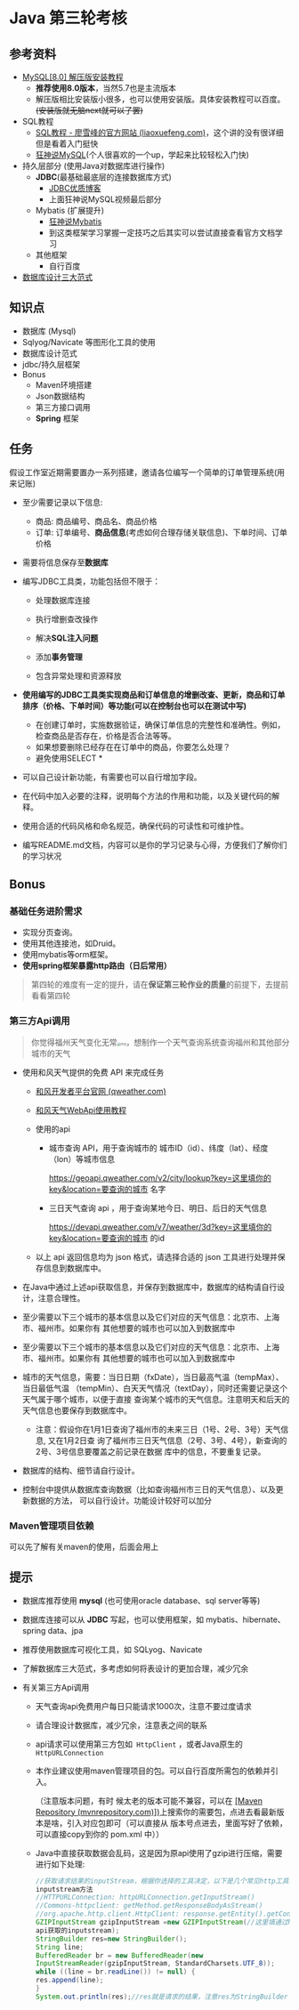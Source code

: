 # Java 第三轮考核

## 参考资料

* [MySQL[8.0] 解压版安装教程](https://blog.csdn.net/tyler880/article/details/109106093)
  * **推荐使用8.0版本**，当然5.7也是主流版本
  * 解压版相比安装版小很多，也可以使用安装版。具体安装教程可以百度。~~(安装版就无脑next就可以了罢)~~
* SQL教程
  * [SQL教程 - 廖雪峰的官方网站 (liaoxuefeng.com)](https://www.liaoxuefeng.com/wiki/1177760294764384)，这个讲的没有很详细但是看着入门挺快
  * [狂神说MySQL](https://www.bilibili.com/video/BV1NJ411J79W/?share_source=copy_web&vd_source=7d2fd3963c594f890889ebd454ef8d1c)(个人很喜欢的一个up，学起来比较轻松入门快)
* 持久层部分 (使用Java对数据库进行操作)
  * **JDBC**(最基础最底层的连接数据库方式)
    *  [JDBC优质博客](https://blog.csdn.net/jungle_rao/article/details/81274720)
    *  上面狂神说MySQL视频最后部分
  * Mybatis (扩展提升)
    * [狂神说Mybatis](https://www.bilibili.com/video/BV1NE411Q7Nx/?share_source=copy_web&vd_source=7d2fd3963c594f890889ebd454ef8d1c)
    * 到这类框架学习掌握一定技巧之后其实可以尝试直接查看官方文档学习
  * 其他框架
    * 自行百度
* [数据库设计三大范式](https://www.cnblogs.com/knowledgesea/p/3667395.html)

## 知识点

* 数据库 (Mysql)
* Sqlyog/Navicate 等图形化工具的使用
* 数据库设计范式
* jdbc/持久层框架
* Bonus
  * Maven环境搭建
  * Json数据结构
  * 第三方接口调用
  * **Spring** 框架

## 任务

假设工作室近期需要置办一系列搭建，邀请各位编写一个简单的订单管理系统(用来记账)

* 至少需要记录以下信息:

  * 商品: 商品编号、商品名、商品价格
  * 订单: 订单编号、**商品信息**(考虑如何合理存储关联信息)、下单时间、订单价格

* 需要将信息保存至**数据库**

* 编写JDBC工具类，功能包括但不限于：

  * 处理数据库连接
  * 执行增删查改操作

  * 解决**SQL注入问题**
  * 添加**事务管理**
  * 包含异常处理和资源释放

* **使用编写的JDBC工具类实现商品和订单信息的增删改查、更新，商品和订单排序（价格、下单时间）等功能(可以在控制台也可以在测试中写)**

  * 在创建订单时，实施数据验证，确保订单信息的完整性和准确性。例如，检查商品是否存在，价格是否合法等等。
  * 如果想要删除已经存在在订单中的商品，你要怎么处理？
  * 避免使用SELECT *

* 可以自己设计新功能，有需要也可以自行增加字段。

* 在代码中加入必要的注释，说明每个方法的作用和功能，以及关键代码的解释。

* 使用合适的代码风格和命名规范，确保代码的可读性和可维护性。

* 编写README.md文档，内容可以是你的学习记录与心得，方便我们了解你们的学习状况


## Bonus

### 基础任务进阶需求

* 实现分页查询。
* 使用其他连接池，如Druid。
* 使用mybatis等orm框架。
* **使用spring框架暴露http路由（日后常用）**

> 第四轮的难度有一定的提升，请在**保证第三轮作业的质量**的前提下，去提前看看第四轮

### 第三方Api调用

> 你觉得福州天气变化无常<img src="https://gitee.com/poldroc/typora-drawing-bed01/raw/master/imgs/202310140145992.jpeg" alt="img" style="zoom: 40%;" />，想制作一个天气查询系统查询福州和其他部分城市的天气

* 使用和风天气提供的免费 API 来完成任务

  * [和风开发者平台官网 (qweather.com)](https://dev.qweather.com/)

  * [和风天气WebApi使用教程](https://www.cnblogs.com/6543x1/p/15684812.html)

  * 使用的api

    * 城市查询 API，用于查询城市的 城市ID（id）、纬度（lat）、经度（lon）等城市信息

      https://geoapi.qweather.com/v2/city/lookup?key=这里填你的key&location=要查询的城市 名字

    * 三日天气查询 api ，用于查询某地今日、明日、后日的天气信息

      https://devapi.qweather.com/v7/weather/3d?key=这里填你的key&location=要查询的城市 的id

  * 以上 api 返回信息均为 json 格式，请选择合适的 json 工具进行处理并保存信息到数据库中。

* 在Java中通过上述api获取信息，并保存到数据库中，数据库的结构请自行设计，注意合理性。

* 至少需要以下三个城市的基本信息以及它们对应的天气信息：北京市、上海市、福州市。如果你有 其他想要的城市也可以加入到数据库中

* 至少需要以下三个城市的基本信息以及它们对应的天气信息：北京市、上海市、福州市。如果你有 其他想要的城市也可以加入到数据库中

* 城市的天气信息，需要：当日日期（fxDate），当日最高气温（tempMax）、当日最低气温 （tempMin）、白天天气情况（textDay），同时还需要记录这个天气属于哪个城市，以便于直接 查询某个城市的天气信息。注意明天和后天的天气信息也要保存到数据库中。

  * 注意：假设你在1月1日查询了福州市的未来三日（1号、2号、3号）天气信息, 又在1月2日查 询了福州市三日天气信息（2号、3号、4号），新查询的2号、3号信息要覆盖之前记录在数据 库中的信息，不要重复记录。

* 数据库的结构、细节请自行设计。

* 控制台中提供从数据库查询数据（比如查询福州市三日的天气信息）、以及更新数据的方法， 可以自行设计。功能设计较好可以加分

### Maven管理项目依赖

可以先了解有关maven的使用，后面会用上

## 提示

* 数据库推荐使用 **mysql** (也可使用oracle database、sql server等等)
* 数据库连接可以从 **JDBC** 写起，也可以使用框架，如 mybatis、hibernate、spring data、jpa
* 推荐使用数据库可视化工具，如 SQLyog、Navicate 
* 了解数据库三大范式，多考虑如何将表设计的更加合理，减少冗余



* 有关第三方Api调用

  * 天气查询api免费用户每日只能请求1000次，注意不要过度请求

  * 请合理设计数据库，减少冗余，注意表之间的联系

  * api请求可以使用第三方包如` HttpClient` ，或者Java原生的 `HttpURLConnection`

  * 本作业建议使用maven管理项目的包。可以自行百度所需包的依赖并引入。

    （注意版本问题，有时 候太老的版本可能不兼容，可以在 [[Maven Repository (mvnrepository.com)])](https://mvnrepository.com/)上搜索你的需要包，点进去看最新版本是啥，引入对应包即可（可以直接从 版本号点进去，里面写好了依赖，可以直接copy到你的 pom.xml 中））

  * Java中直接获取数据会乱码，这是因为原api使用了gzip进行压缩，需要进行如下处理: 

    ~~~java
    //获取请求结果的inputStream，根据你选择的工具决定，以下是几个常见http工具获取结果的
    inputstream方法
    //HTTPURLConnection: httpURLConnection.getInputStream()
    //Commons-httpclient: getMethod.getResponseBodyAsStream()
    //org.apache.http.client.HttpClient: response.getEntity().getContent()
    GZIPInputStream gzipInputStream =new GZIPInputStream(//这里填通过http工具请求
    api获取的inputstream);
    StringBuilder res=new StringBuilder();
    String line;
    BufferedReader br = new BufferedReader(new
    InputStreamReader(gzipInputStream, StandardCharsets.UTF_8));
    while ((line = br.readLine()) != null) {
    res.append(line);
    }
    System.out.println(res);//res就是请求的结果，注意res为StringBuilder
    ~~~

    

